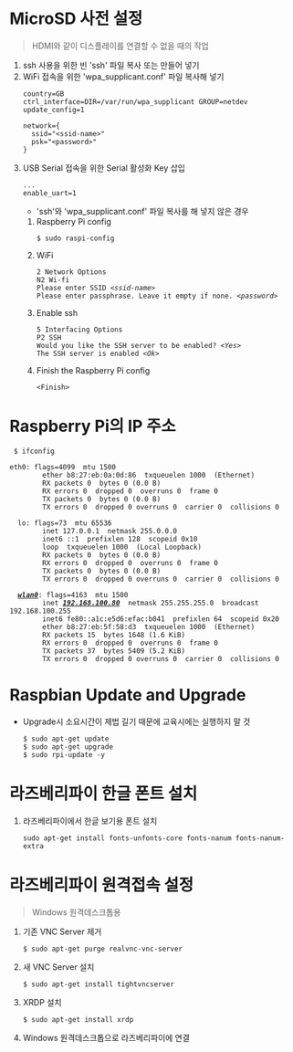 # MicroSD 사전 설정
  > HDMI와 같이 디스플레이를 연결할 수 없을 때의 작업
  1. ssh 사용을 위한 빈 'ssh' 파일 복사 또는 만들어 넣기
  2. WiFi 접속을 위한 'wpa_supplicant.conf' 파일 복사해 넣기
     <pre><code>country=GB
     ctrl_interface=DIR=/var/run/wpa_supplicant GROUP=netdev
     update_config=1

     network={
       ssid="&lt;ssid-name&gt;"
       psk="&lt;password&gt;"
     }</code></pre>
  3. USB Serial 접속을 위한 Serial 활성화 Key 삽입
     <pre><code>...
     enable_uart=1</code></pre>
     * 'ssh'와 'wpa_supplicant.conf' 파일 복사를 해 넣지 않은 경우
     1. Raspberry Pi config
        <pre><code>$ sudo raspi-config</code></pre>
     2. WiFi
        <pre><code>2 Network Options
        N2 Wi-fi
        Please enter SSID <i>&lt;ssid-name&gt;</i>
        Please enter passphrase. Leave it empty if none. <i>&lt;password&gt;</i></code></pre>
     3. Enable ssh
        <pre><code>5 Interfacing Options
        P2 SSH
        Would you like the SSH server to be enabled? <i>&lt;Yes&gt;</i>
        The SSH server is enabled <i>&lt;Ok&gt;</i></code></pre>
     4. Finish the Raspberry Pi config
        <pre><code>&lt;Finish&gt;</code></pre>

# Raspberry Pi의 IP 주소
  <pre><code> $ ifconfig</code></pre>
  <pre><code>eth0: flags=4099<UP,BROADCAST,MULTICAST>  mtu 1500
        ether b8:27:eb:0a:0d:86  txqueuelen 1000  (Ethernet)
        RX packets 0  bytes 0 (0.0 B)
        RX errors 0  dropped 0  overruns 0  frame 0
        TX packets 0  bytes 0 (0.0 B)
        TX errors 0  dropped 0 overruns 0  carrier 0  collisions 0

  lo: flags=73<UP,LOOPBACK,RUNNING>  mtu 65536
        inet 127.0.0.1  netmask 255.0.0.0
        inet6 ::1  prefixlen 128  scopeid 0x10<host>
        loop  txqueuelen 1000  (Local Loopback)
        RX packets 0  bytes 0 (0.0 B)
        RX errors 0  dropped 0  overruns 0  frame 0
        TX packets 0  bytes 0 (0.0 B)
        TX errors 0  dropped 0 overruns 0  carrier 0  collisions 0

  <b><i><u>wlan0</u></i></b>: flags=4163<UP,BROADCAST,RUNNING,MULTICAST>  mtu 1500
        inet <b><i><u>192.168.100.80</u></i></b>  netmask 255.255.255.0  broadcast 192.168.100.255
        inet6 fe80::a1c:e5d6:efac:b041  prefixlen 64  scopeid 0x20<link>
        ether b8:27:eb:5f:58:d3  txqueuelen 1000  (Ethernet)
        RX packets 15  bytes 1648 (1.6 KiB)
        RX errors 0  dropped 0  overruns 0  frame 0
        TX packets 37  bytes 5409 (5.2 KiB)
        TX errors 0  dropped 0 overruns 0  carrier 0  collisions 0</code></pre>


# Raspbian Update and Upgrade
  * Upgrade시 소요시간이 제법 길기 때문에 교육시에는 실행하지 말 것
    <pre><code>$ sudo apt-get update
    $ sudo apt-get upgrade
    $ sudo rpi-update -y</code></pre>

# 라즈베리파이 한글 폰트 설치
  1. 라즈베리파이에서 한글 보기용 폰트 설치
     <pre><code>sudo apt-get install fonts-unfonts-core fonts-nanum fonts-nanum-extra</code></pre>

# 라즈베리파이 원격접속 설정
  > Windows 원격데스크톱용
  1. 기존 VNC Server 제거
     <pre><code>$ sudo apt-get purge realvnc-vnc-server</code></pre>
  2. 새 VNC Server 설치
     <pre><code>$ sudo apt-get install tightvncserver</code></pre>
  3. XRDP 설치
     <pre><code>$ sudo apt-get install xrdp</code></pre>
  4. Windows 원격데스크톱으로 라즈베리파이에 연결
